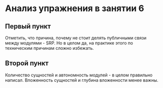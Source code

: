 # Анализ упражнения в занятии 6

## Первый пункт

Отметить, что причина, почему не стоит делять публичными связи между модулями - SRP.
Но в целом да, на практике этого по техническим причинам сложно избежать.

## Второй пункт

Количество сущностей и автономность модулей - в целом правильно написал.
Вложенность сущностей и глубина вложенности менее важны.

